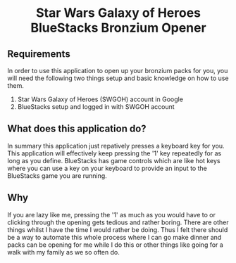 # <center> Star Wars Galaxy of Heroes BlueStacks Bronzium Opener </center>


## Requirements

In order to use this application to open up your bronzium packs for you, you will need the following two things setup and basic knowledge on how to use them.

1. Star Wars Galaxy of Heroes (SWGOH) account in Google
2. BlueStacks setup and logged in with SWGOH account

## What does this application do?

In summary this application just repatively presses a keyboard key for you. This application will effectively keep pressing the '1' key repeatedly for as long as you define. BlueStacks has game controls which are like hot keys where you can use a key on your keyboard to provide an input to the BlueStacks game you are running.

## Why

If you are lazy like me, pressing the '1' as much as you would have to or clicking through the opening gets tedious and rather boring. There are other things whilst I have the time I would rather be doing. Thus I felt there should be a way to automate this whole process where I can go make dinner and packs can be opening for me while I do this or other things like going for a walk with my family as we so often do.
